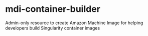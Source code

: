 # mdi-container-builder
Admin-only resource to create Amazon Machine Image for helping developers build Singularity container images
